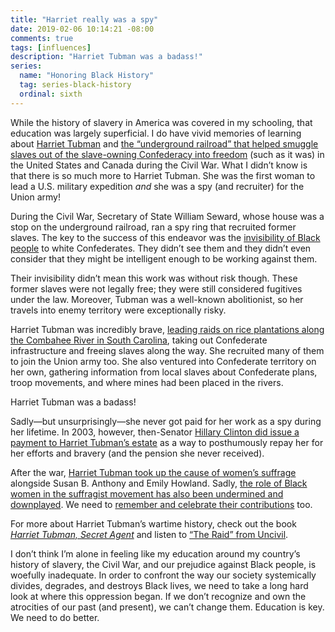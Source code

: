 ```yaml
---
title: "Harriet really was a spy"
date: 2019-02-06 10:14:21 -08:00
comments: true
tags: [influences]
description: "Harriet Tubman was a badass!"
series:
  name: "Honoring Black History"
  tag: series-black-history
  ordinal: sixth
---
```


While the history of slavery in America was covered in my schooling, that education was largely superficial. I do have vivid memories of learning about [Harriet Tubman](https://wikipedia.org/wiki/Harriet_Tubman) and [the “underground railroad” that helped smuggle slaves out of the slave-owning Confederacy into freedom](https://wikipedia.org/wiki/Underground_Railroad) (such as it was) in the United States and Canada during the Civil War. What I didn’t know is that there is so much more to Harriet Tubman. She was the first woman to lead a U.S. military expedition *and* she was a spy (and recruiter) for the Union army!

<!-- more -->

During the Civil War, Secretary of State William Seward, whose house was a stop on the underground railroad, ran a spy ring that recruited former slaves. The key to the success of this endeavor was the [invisibility of Black people](https://www.aaron-gustafson.com/notebook/why-oscars-middle-name-is-ellison/) to white Confederates. They didn’t see them and they didn’t even consider that they might be intelligent enough to be working against them.

Their invisibility didn’t mean this work was without risk though. These former slaves were not legally free; they were still considered fugitives under the law. Moreover, Tubman was a well-known abolitionist, so her travels into enemy territory were exceptionally risky.

Harriet Tubman was incredibly brave, [leading raids on rice plantations along the Combahee River in South Carolina](http://harriettubman.com/tubman2.html), taking out Confederate infrastructure and freeing slaves along the way. She recruited many of them to join the Union army too. She also ventured into Confederate territory on her own, gathering information from local slaves about Confederate plans, troop movements, and where mines had been placed in the rivers.

Harriet Tubman was a badass!

Sadly—but unsurprisingly—she never got paid for her work as a spy during her lifetime. In 2003, however, then-Senator [Hillary Clinton did issue a payment to Harriet Tubman’s estate](http://harriettubman.com/senclintion.html) as a way to posthumously repay her for her efforts and bravery (and the pension she never received).

After the war, [Harriet Tubman took up the cause of women’s suffrage](http://www.harriet-tubman.org/women-rights-suffrage/) alongside Susan B. Anthony and Emily Howland. Sadly, [the role of Black women in the suffragist movement has also been undermined and downplayed](https://www.nytimes.com/2019/02/02/opinion/sunday/women-voting-19th-amendment-white-supremacy.html). We need to [remember and celebrate their contributions](https://wikipedia.org/wiki/African-American_women%27s_suffrage_movement) too.

For more about Harriet Tubman’s wartime history, check out the book [<cite>Harriet Tubman, Secret Agent</cite>](https://www.goodreads.com/book/show/118134.Harriet_Tubman_Secret_Agent) and listen to [“The Raid” from Uncivil](https://www.gimletmedia.com/uncivil/the-raid).

<aside><p>I don’t think I’m alone in feeling like my education around my country’s history of slavery, the Civil War, and our prejudice against Black people, is woefully inadequate. In order to confront the way our society systemically divides, degrades, and destroys Black lives, we need to take a long hard look at where this oppression began. If we don’t recognize and own the atrocities of our past (and present), we can’t change them. Education is key. We need to do better.</p></aside>